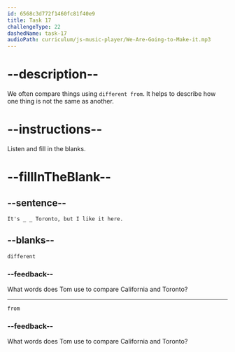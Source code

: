 ```yaml
---
id: 6568c3d772f1460fc81f40e9
title: Task 17
challengeType: 22
dashedName: task-17
audioPath: curriculum/js-music-player/We-Are-Going-to-Make-it.mp3
---
```


<!--
AUDIO REFERENCE:
Tom: It's different from Toronto, but I like it here.
-->

# --description--

We often compare things using `different from`. It helps to describe how one thing is not the same as another.

# --instructions--

Listen and fill in the blanks.

# --fillInTheBlank--

## --sentence--

`It's _ _ Toronto, but I like it here.`

## --blanks--

`different`

### --feedback--

What words does Tom use to compare California and Toronto?

---

`from`

### --feedback--

What words does Tom use to compare California and Toronto?
